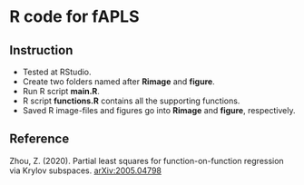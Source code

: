 # R code for fAPLS
## Instruction
- Tested at RStudio. 
- Create two folders named after **Rimage** and **figure**.
- Run R script **main.R**. 
- R script **functions.R** contains all the supporting functions.
- Saved R image-files and figures go into **Rimage** and **figure**, respectively.

## Reference 
Zhou, Z. (2020). Partial least squares for function-on-function regression via Krylov subspaces.
[arXiv:2005.04798](https://arxiv.org/abs/2005.04798)
